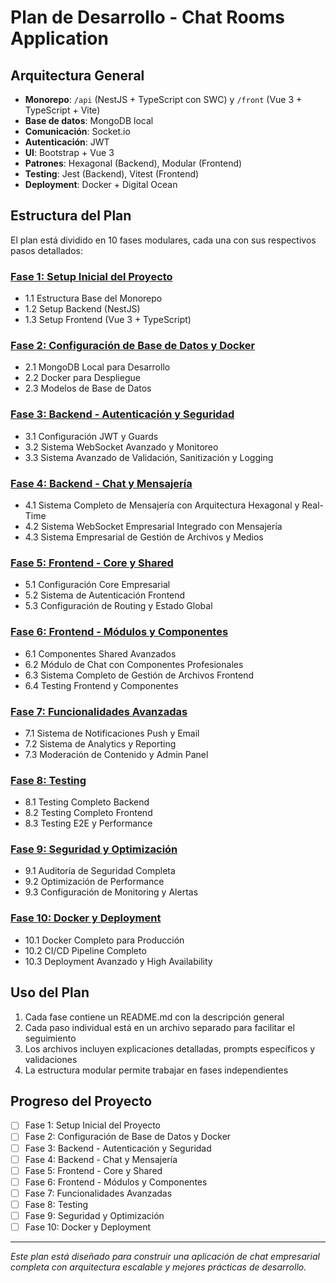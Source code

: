 # Plan de Desarrollo - Chat Rooms Application

## Arquitectura General

- **Monorepo**: `/api` (NestJS + TypeScript con SWC) y `/front` (Vue 3 + TypeScript + Vite)
- **Base de datos**: MongoDB local
- **Comunicación**: Socket.io
- **Autenticación**: JWT
- **UI**: Bootstrap + Vue 3
- **Patrones**: Hexagonal (Backend), Modular (Frontend)
- **Testing**: Jest (Backend), Vitest (Frontend)
- **Deployment**: Docker + Digital Ocean

## Estructura del Plan

El plan está dividido en 10 fases modulares, cada una con sus respectivos pasos detallados:

### [Fase 1: Setup Inicial del Proyecto](./fase-1-setup/README.md)
- 1.1 Estructura Base del Monorepo
- 1.2 Setup Backend (NestJS)
- 1.3 Setup Frontend (Vue 3 + TypeScript)

### [Fase 2: Configuración de Base de Datos y Docker](./fase-2-database/README.md)
- 2.1 MongoDB Local para Desarrollo
- 2.2 Docker para Despliegue
- 2.3 Modelos de Base de Datos

### [Fase 3: Backend - Autenticación y Seguridad](./fase-3-auth/README.md)
- 3.1 Configuración JWT y Guards
- 3.2 Sistema WebSocket Avanzado y Monitoreo
- 3.3 Sistema Avanzado de Validación, Sanitización y Logging

### [Fase 4: Backend - Chat y Mensajería](./fase-4-messaging/README.md)
- 4.1 Sistema Completo de Mensajería con Arquitectura Hexagonal y Real-Time
- 4.2 Sistema WebSocket Empresarial Integrado con Mensajería
- 4.3 Sistema Empresarial de Gestión de Archivos y Medios

### [Fase 5: Frontend - Core y Shared](./fase-5-frontend-core/README.md)
- 5.1 Configuración Core Empresarial
- 5.2 Sistema de Autenticación Frontend
- 5.3 Configuración de Routing y Estado Global

### [Fase 6: Frontend - Módulos y Componentes](./fase-6-frontend-modules/README.md)
- 6.1 Componentes Shared Avanzados
- 6.2 Módulo de Chat con Componentes Profesionales
- 6.3 Sistema Completo de Gestión de Archivos Frontend
- 6.4 Testing Frontend y Componentes

### [Fase 7: Funcionalidades Avanzadas](./fase-7-advanced/README.md)
- 7.1 Sistema de Notificaciones Push y Email
- 7.2 Sistema de Analytics y Reporting
- 7.3 Moderación de Contenido y Admin Panel

### [Fase 8: Testing](./fase-8-testing/README.md)
- 8.1 Testing Completo Backend
- 8.2 Testing Completo Frontend
- 8.3 Testing E2E y Performance

### [Fase 9: Seguridad y Optimización](./fase-9-security/README.md)
- 9.1 Auditoría de Seguridad Completa
- 9.2 Optimización de Performance
- 9.3 Configuración de Monitoring y Alertas

### [Fase 10: Docker y Deployment](./fase-10-deployment/README.md)
- 10.1 Docker Completo para Producción
- 10.2 CI/CD Pipeline Completo
- 10.3 Deployment Avanzado y High Availability

## Uso del Plan

1. Cada fase contiene un README.md con la descripción general
2. Cada paso individual está en un archivo separado para facilitar el seguimiento
3. Los archivos incluyen explicaciones detalladas, prompts específicos y validaciones
4. La estructura modular permite trabajar en fases independientes

## Progreso del Proyecto

- [ ] Fase 1: Setup Inicial del Proyecto
- [ ] Fase 2: Configuración de Base de Datos y Docker
- [ ] Fase 3: Backend - Autenticación y Seguridad
- [ ] Fase 4: Backend - Chat y Mensajería
- [ ] Fase 5: Frontend - Core y Shared
- [ ] Fase 6: Frontend - Módulos y Componentes
- [ ] Fase 7: Funcionalidades Avanzadas
- [ ] Fase 8: Testing
- [ ] Fase 9: Seguridad y Optimización
- [ ] Fase 10: Docker y Deployment

---

*Este plan está diseñado para construir una aplicación de chat empresarial completa con arquitectura escalable y mejores prácticas de desarrollo.*
